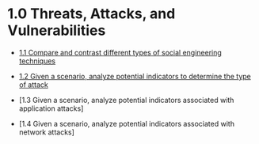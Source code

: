 # 1.0 Threats, Attacks, and Vulnerabilities

* [1.1 Compare and contrast different types of social engineering techniques](/1.%20Compare%20and%20contrast%20different%20types%20of%20social%20engineering%20techniques)

* [1.2 Given a scenario, analyze potential indicators to determine the type of attack]()

* [1.3 Given a scenario, analyze potential indicators associated with application attacks]

* [1.4 Given a scenario, analyze potential indicators associated with network attacks]
